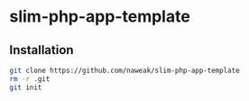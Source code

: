 # slim-php-app-template

## Installation

```bash
git clone https://github.com/naweak/slim-php-app-template
rm -r .git
git init
```

